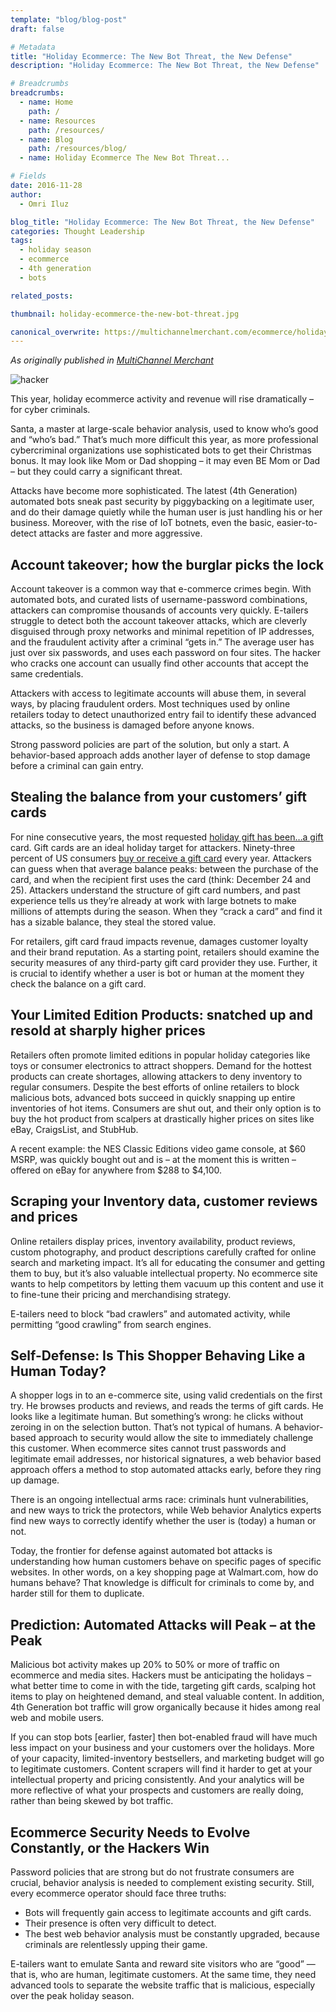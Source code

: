 ```yaml
---
template: "blog/blog-post"
draft: false

# Metadata
title: "Holiday Ecommerce: The New Bot Threat, the New Defense"
description: "Holiday Ecommerce: The New Bot Threat, the New Defense"

# Breadcrumbs
breadcrumbs:
  - name: Home
    path: /
  - name: Resources
    path: /resources/
  - name: Blog
    path: /resources/blog/
  - name: Holiday Ecommerce The New Bot Threat...

# Fields
date: 2016-11-28
author:
  - Omri Iluz

blog_title: "Holiday Ecommerce: The New Bot Threat, the New Defense"
categories: Thought Leadership
tags:
  - holiday season
  - ecommerce
  - 4th generation
  - bots

related_posts:

thumbnail: holiday-ecommerce-the-new-bot-threat.jpg

canonical_overwrite: https://multichannelmerchant.com/ecommerce/holiday-ecommerce-the-new-bot-threat-the-new-defense-28112016/
---
```


_As originally published in [MultiChannel Merchant](https://multichannelmerchant.com/ecommerce/holiday-ecommerce-the-new-bot-threat-the-new-defense-28112016/)_

![hacker](/assets/images/blog/iStock-Hacker.jpg)

This year, holiday ecommerce activity and revenue will rise dramatically – for cyber criminals.

Santa, a master at large-scale behavior analysis, used to know who’s good and “who’s bad.” That’s much more difficult this year, as more professional cybercriminal organizations use sophisticated bots to get their Christmas bonus. It may look like Mom or Dad shopping – it may even BE Mom or Dad – but they could carry a significant threat.

Attacks have become more sophisticated. The latest (4th Generation) automated bots sneak past security by piggybacking on a legitimate user, and do their damage quietly while the human user is just handling his or her business. Moreover, with the rise of IoT botnets, even the basic, easier-to-detect attacks are faster and more aggressive.

## Account takeover; how the burglar picks the lock

Account takeover is a common way that e-commerce crimes begin. With automated bots, and curated lists of username-password combinations, attackers can compromise thousands of accounts very quickly. E-tailers struggle to detect both the account takeover attacks, which are cleverly disguised through proxy networks and minimal repetition of IP addresses, and the fraudulent activity after a criminal “gets in.” The average user has just over six passwords, and uses each password on four sites. The hacker who cracks one account can usually find other accounts that accept the same credentials.

Attackers with access to legitimate accounts will abuse them, in several ways, by placing fraudulent orders. Most techniques used by online retailers today to detect unauthorized entry fail to identify these advanced attacks, so the business is damaged before anyone knows.

Strong password policies are part of the solution, but only a start. A behavior-based approach adds another layer of defense to stop damage before a criminal can gain entry.

## Stealing the balance from your customers’ gift cards

For nine consecutive years, the most requested [holiday gift has been…a gift](https://www.giftcardgranny.com/statistics/) card. Gift cards are an ideal holiday target for attackers. Ninety-three percent of US consumers [buy or receive a gift card](http://www.giftcards.com/gift-card-statistics) every year. Attackers can guess when that average balance peaks: between the purchase of the card, and when the recipient first uses the card (think: December 24 and 25). Attackers understand the structure of gift card numbers, and past experience tells us they’re already at work with large botnets to make millions of attempts during the season. When they “crack a card” and find it has a sizable balance, they steal the stored value.

For retailers, gift card fraud impacts revenue, damages customer loyalty and their brand reputation. As a starting point, retailers should examine the security measures of any third-party gift card provider they use. Further, it is crucial to identify whether a user is bot or human at the moment they check the balance on a gift card.

## Your Limited Edition Products: snatched up and resold at sharply higher prices

Retailers often promote limited editions in popular holiday categories like toys or consumer electronics to attract shoppers. Demand for the hottest products can create shortages, allowing attackers to deny inventory to regular consumers. Despite the best efforts of online retailers to block malicious bots, advanced bots succeed in quickly snapping up entire inventories of hot items. Consumers are shut out, and their only option is to buy the hot product from scalpers at drastically higher prices on sites like eBay, CraigsList, and StubHub.

A recent example: the NES Classic Editions video game console, at $60 MSRP, was quickly bought out and is – at the moment this is written – offered on eBay for anywhere from $288 to \$4,100.

## Scraping your Inventory data, customer reviews and prices

Online retailers display prices, inventory availability, product reviews, custom photography, and product descriptions carefully crafted for online search and marketing impact. It’s all for educating the consumer and getting them to buy, but it’s also valuable intellectual property. No ecommerce site wants to help competitors by letting them vacuum up this content and use it to fine-tune their pricing and merchandising strategy.

E-tailers need to block “bad crawlers” and automated activity, while permitting “good crawling” from search engines.

## Self-Defense: Is This Shopper Behaving Like a Human Today?

A shopper logs in to an e-commerce site, using valid credentials on the first try. He browses products and reviews, and reads the terms of gift cards. He looks like a legitimate human. But something’s wrong: he clicks without zeroing in on the selection button. That’s not typical of humans. A behavior-based approach to security would allow the site to immediately challenge this customer. When ecommerce sites cannot trust passwords and legitimate email addresses, nor historical signatures, a web behavior based approach offers a method to stop automated attacks early, before they ring up damage.

There is an ongoing intellectual arms race: criminals hunt vulnerabilities, and new ways to trick the protectors, while Web behavior Analytics experts find new ways to correctly identify whether the user is (today) a human or not.

Today, the frontier for defense against automated bot attacks is understanding how human customers behave on specific pages of specific websites. In other words, on a key shopping page at Walmart.com, how do humans behave? That knowledge is difficult for criminals to come by, and harder still for them to duplicate.

## Prediction: Automated Attacks will Peak – at the Peak

Malicious bot activity makes up 20% to 50% or more of traffic on ecommerce and media sites. Hackers must be anticipating the holidays – what better time to come in with the tide, targeting gift cards, scalping hot items to play on heightened demand, and steal valuable content. In addition, 4th Generation bot traffic will grow organically because it hides among real web and mobile users.

If you can stop bots [earlier, faster] then bot-enabled fraud will have much less impact on your business and your customers over the holidays. More of your capacity, limited-inventory bestsellers, and marketing budget will go to legitimate customers. Content scrapers will find it harder to get at your intellectual property and pricing consistently. And your analytics will be more reflective of what your prospects and customers are really doing, rather than being skewed by bot traffic.

## Ecommerce Security Needs to Evolve Constantly, or the Hackers Win

Password policies that are strong but do not frustrate consumers are crucial, behavior analysis is needed to complement existing security. Still, every ecommerce operator should face three truths:

- Bots will frequently gain access to legitimate accounts and gift cards.
- Their presence is often very difficult to detect.
- The best web behavior analysis must be constantly upgraded, because criminals are relentlessly upping their game.

E-tailers want to emulate Santa and reward site visitors who are “good” — that is, who are human, legitimate customers. At the same time, they need advanced tools to separate the website traffic that is malicious, especially over the peak holiday season.
